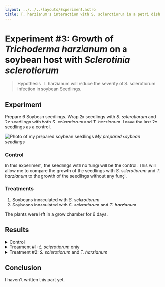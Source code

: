 ```yaml
---
layout: ../../../layouts/Experiment.astro
title: T. harzianum's interaction with S. sclerotiorum in a petri dish
---
```


# Experiment #3: Growth of *Trichoderma harzianum* on a soybean host with *Sclerotinia sclerotiorum*
> Hypothesis: T. harzianum will reduce the severity of S. sclerotiorum infection in soybean
Seedlings.

## Experiment
Prepare 6 Soybean seedlings. Wrap 2x seedlings with *S. sclerotiorum* and 2x seedlings with both *S. sclerotiorum* and *T. harzianum*. Leave the last 2x seedlings as a control.

![Photo of my prepared soybean seedlings](./IMG_3277.png)
*My prepared soybean seedlings*

### Control
In this experiment, the seedlings with no fungi will be the control. This will allow me to compare the growth of the seedlings with *S. sclerotiorum* and *T. harzianum* to the growth of the seedlings without any fungi.

### Treatments
1. Soybeans innoculated with *S. sclerotiorum*
2. Soybeans innoculated with *S. sclerotiorum* and *T. harzianum*

The plants were left in a grow chamber for 6 days.

## Results

<details>
<summary>Control</summary>
<br>

| | |
|:--:|:--:|
| ![Control plants](./IMG_3334.png)*Control plants* | ![Control stems](./IMG_3335.png)*Control stems, slight natural discoloration in stems.* |
</details>

<details>
<summary>Treatment #1: <em>S. sclerotiorum</em> only</summary>
<br>

| | |
|:--:|:--:|
| ![Plants](./IMG_3337.png)*S. sclerotiorum only. More discoloration on stems, but no clear signs of disease* | ![Stems](./IMG_3336.png)*Close up on stems* |
</details>


<details>
<summary>Treatment #2: <em>S. sclerotiorum</em> and <em>T. harzianum</em></summary>
<br>

| | |
|:--:|:--:|
| ![Plants](./IMG_3339.png)*Both microbes together, discoloration is less than on S. sclerotiorum trials, but not enough to reach any conclusion* | ![Stems](./IMG_3338.png)*Close up on stems* |
</details>


## Conclusion
I haven't written this part yet.